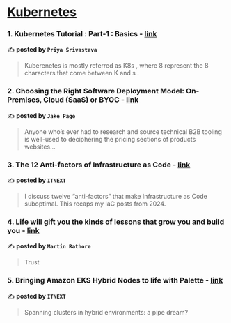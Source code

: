 
<h1><a href=https://medium.com/tag/kubernetes/recommended target="_blank" rel="noopener noreferrer">Kubernetes</a></h1>
<h3>1. Kubernetes Tutorial : Part-1 : Basics - <a href="https://medium.com/@priyasrivastava18official/kubernetes-tutorial-part-1-basics-258ae7cdf334" target="_blank" rel="noopener noreferrer">link</a></h3>

✍️ **posted by `Priya Srivastava`**

<blockquote>Kuberenetes is mostly referred as K8s , where 8 represent the 8 characters that come between K and s .</blockquote>

<h3>2. Choosing the Right Software Deployment Model: On-Premises, Cloud (SaaS) or BYOC - <a href="https://medium.com/@jake.page91/choosing-the-right-software-deployment-model-on-premises-cloud-saas-or-byoc-be3304153f09" target="_blank" rel="noopener noreferrer">link</a></h3>

✍️ **posted by `Jake Page`**

<blockquote>Anyone who’s ever had to research and source technical B2B tooling is well-used to deciphering the pricing sections of products websites…</blockquote>

<h3>3. The 12 Anti-factors of Infrastructure as Code - <a href="https://medium.com/itnext/the-12-anti-factors-of-infrastructure-as-code-acb52fba3ae0" target="_blank" rel="noopener noreferrer">link</a></h3>

✍️ **posted by `ITNEXT`**

<blockquote>I discuss twelve “anti-factors” that make Infrastructure as Code suboptimal. This recaps my IaC posts from 2024.</blockquote>

<h3>4. Life will gift you the kinds of lessons that grow you and build you - <a href="https://medium.com/@Annu_Rathore__/life-will-gift-you-the-kinds-of-lessons-that-grow-you-and-build-you-4e2eceb6068c" target="_blank" rel="noopener noreferrer">link</a></h3>

✍️ **posted by `Martin Rathore`**

<blockquote>Trust</blockquote>

<h3>5. Bringing Amazon EKS Hybrid Nodes to life with Palette - <a href="https://medium.com/itnext/bringing-amazon-eks-hybrid-nodes-to-life-with-palette-584734449503" target="_blank" rel="noopener noreferrer">link</a></h3>

✍️ **posted by `ITNEXT`**

<blockquote>Spanning clusters in hybrid environments: a pipe dream?</blockquote>


